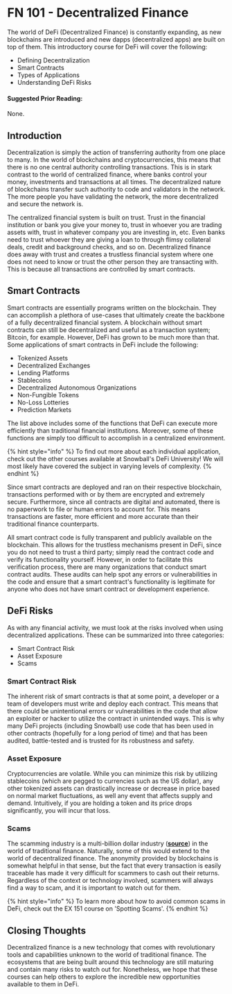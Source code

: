 # FN 101 - Decentralized Finance

The world of DeFi (Decentralized Finance) is constantly expanding, as new blockchains are introduced and new dapps (decentralized apps) are built on top of them. This introductory course for DeFi will cover the following:

* Defining Decentralization
* Smart Contracts
* Types of Applications
* Understanding DeFi Risks

#### Suggested Prior Reading:

None.

## Introduction

Decentralization is simply the action of transferring authority from one place to many. In the world of blockchains and cryptocurrencies, this means that there is no one central authority controlling transactions. This is in stark contrast to the world of centralized finance, where banks control your money, investments and transactions at all times. The decentralized nature of blockchains transfer such authority to code and validators in the network. The more people you have validating the network, the more decentralized and secure the network is.

The centralized financial system is built on trust. Trust in the financial institution or bank you give your money to, trust in whoever you are trading assets with, trust in whatever company you are investing in, etc. Even banks need to trust whoever they are giving a loan to through flimsy collateral deals, credit and background checks, and so on. Decentralized finance does away with trust and creates a trustless financial system where one does not need to know or trust the other person they are transacting with. This is because all transactions are controlled by smart contracts.

## Smart Contracts

Smart contracts are essentially programs written on the blockchain. They can accomplish a plethora of use-cases that ultimately create the backbone of a fully decentralized financial system. A blockchain without smart contracts can still be decentralized and useful as a transaction system; Bitcoin, for example. However, DeFi has grown to be much more than that. Some applications of smart contracts in DeFi include the following:

* Tokenized Assets
* Decentralized Exchanges
* Lending Platforms
* Stablecoins
* Decentralized Autonomous Organizations
* Non-Fungible Tokens
* No-Loss Lotteries
* Prediction Markets

The list above includes some of the functions that DeFi can execute more efficiently than traditional financial institutions. Moreover, some of these functions are simply too difficult to accomplish in a centralized environment.

{% hint style="info" %}
To find out more about each individual application, check out the other courses available at Snowball's DeFi University! We will most likely have covered the subject in varying levels of complexity.
{% endhint %}

Since smart contracts are deployed and ran on their respective blockchain, transactions performed with or by them are encrypted and extremely secure. Furthermore, since all contracts are digital and automated, there is no paperwork to file or human errors to account for. This means transactions are faster, more efficient and more accurate than their traditional finance counterparts.

All smart contract code is fully transparent and publicly available on the blockchain. This allows for the trustless mechanisms present in DeFi, since you do not need to trust a third party; simply read the contract code and verify its functionality yourself. However, in order to facilitate this verification process, there are many organizations that conduct smart contract audits. These audits can help spot any errors or vulnerabilities in the code and ensure that a smart contract's functionality is legitimate for anyone who does not have smart contract or development experience.

## DeFi Risks

As with any financial activity, we must look at the risks involved when using decentralized applications. These can be summarized into three categories:

* Smart Contract Risk
* Asset Exposure
* Scams

### Smart Contract Risk

The inherent risk of smart contracts is that at some point, a developer or a team of developers must write and deploy each contract. This means that there could be unintentional errors or vulnerabilities in the code that allow an exploiter or hacker to utilize the contract in unintended ways. This is why many DeFi projects (including Snowball) use code that has been used in other contracts (hopefully for a long period of time) and that has been audited, battle-tested and is trusted for its robustness and safety.

### Asset Exposure

Cryptocurrencies are volatile. While you can minimize this risk by utilizing stablecoins (which are pegged to currencies such as the US dollar), any other tokenized assets can drastically increase or decrease in price based on normal market fluctuations, as well any event that affects supply and demand. Intuitively, if you are holding a token and its price drops significantly, you will incur that loss.

### Scams

The scamming industry is a multi-billion dollar industry ([**source**](https://www.iii.org/fact-statistic/facts-statistics-identity-theft-and-cybercrime)) in the world of traditional finance. Naturally, some of this would extend to the world of decentralized finance. The anonymity provided by blockchains is somewhat helpful in that sense, but the fact that every transaction is easily traceable has made it very difficult for scammers to cash out their returns. Regardless of the context or technology involved, scammers will always find a way to scam, and it is important to watch out for them.

{% hint style="info" %}
To learn more about how to avoid common scams in DeFi, check out the EX 151 course on 'Spotting Scams'.
{% endhint %}

## Closing Thoughts

Decentralized finance is a new technology that comes with revolutionary tools and capabilities unknown to the world of traditional finance. The ecosystems that are being built around this technology are still maturing and contain many risks to watch out for. Nonetheless, we hope that these courses can help others to explore the incredible new opportunities available to them in DeFi.
